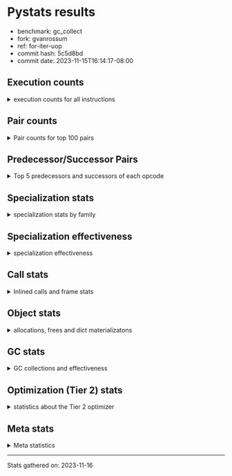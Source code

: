 
# Pystats results

- benchmark: gc_collect
- fork: gvanrossum
- ref: for-iter-uop
- commit hash: 5c5d8bd
- commit date: 2023-11-15T16:14:17-08:00

## Execution counts

<details>
<summary> execution counts for all instructions </summary>

|Name | Count | Self | Cumulative | Miss ratio | 
|---|---:|---:|---:|---:|
| LOAD_FAST | 55,839,040 | 16.8% | 16.8% |  |
| STORE_ATTR_INSTANCE_VALUE | 43,007,920 | 12.9% | 29.7% |  |
| STORE_FAST | 32,286,800 | 9.7% | 39.4% |  |
| LOAD_FAST_LOAD_FAST | 22,026,240 | 6.6% | 46.1% |  |
| LOAD_CONST | 22,021,200 | 6.6% | 52.7% |  |
| RESUME_CHECK | 22,021,160 | 6.6% | 59.3% | 0.0% |
| RETURN_CONST | 22,016,000 | 6.6% | 65.9% |  |
| LOAD_GLOBAL_MODULE | 11,289,500 | 3.4% | 69.3% |  |
| FOR_ITER_RANGE | 11,274,260 | 3.4% | 72.7% |  |
| POP_TOP | 11,269,220 | 3.4% | 76.1% |  |
| CALL_PY_EXACT_ARGS | 11,269,040 | 3.4% | 79.5% |  |
| RETURN_VALUE | 10,757,240 | 3.2% | 82.7% |  |
| JUMP_BACKWARD | 10,757,120 | 3.2% | 86.0% |  |
| LOAD_ATTR_INSTANCE_VALUE | 10,751,980 | 3.2% | 89.2% |  |
| EXIT_INIT_CHECK | 10,751,960 | 3.2% | 92.4% |  |
| CALL_ALLOC_AND_ENTER_INIT | 10,751,960 | 3.2% | 95.7% |  |
| LOAD_ATTR_METHOD_WITH_VALUES | 10,751,960 | 3.2% | 98.9% |  |
| GET_ITER | 517,200 | 0.2% | 99.0% |  |
| CALL_BUILTIN_CLASS | 517,140 | 0.2% | 99.2% |  |
| LOAD_GLOBAL_BUILTIN | 517,140 | 0.2% | 99.4% |  |
| POP_JUMP_IF_FALSE | 517,120 | 0.2% | 99.5% |  |
| COMPARE_OP_INT | 517,080 | 0.2% | 99.7% |  |
| CALL_LIST_APPEND | 511,980 | 0.2% | 99.8% |  |
| LOAD_ATTR_METHOD_NO_DICT | 511,980 | 0.2% | 100.0% |  |
| PUSH_NULL | 20,720 | 0.0% | 100.0% |  |
| LOAD_ATTR_MODULE | 20,460 | 0.0% | 100.0% |  |
| CALL | 11,100 | 0.0% | 100.0% |  |
| CALL_BUILTIN_FAST_WITH_KEYWORDS | 10,200 | 0.0% | 100.0% |  |
| BUILD_LIST | 5,200 | 0.0% | 100.0% |  |
| DELETE_FAST | 5,120 | 0.0% | 100.0% |  |
| POP_JUMP_IF_NOT_NONE | 5,120 | 0.0% | 100.0% |  |
| BINARY_OP_ADD_FLOAT | 5,100 | 0.0% | 100.0% | 1.2% |
| BINARY_OP_ADD_INT | 5,100 | 0.0% | 100.0% |  |
| BINARY_OP_MULTIPLY_INT | 5,100 | 0.0% | 100.0% |  |
| BINARY_OP_SUBTRACT_FLOAT | 5,100 | 0.0% | 100.0% |  |
| LOAD_GLOBAL | 480 | 0.0% | 100.0% |  |
| LOAD_ATTR | 360 | 0.0% | 100.0% |  |
| LOAD_DEREF | 240 | 0.0% | 100.0% |  |
| BINARY_OP | 160 | 0.0% | 100.0% |  |
| CALL_FUNCTION_EX | 160 | 0.0% | 100.0% |  |
| STORE_ATTR | 160 | 0.0% | 100.0% |  |
| RESUME | 120 | 0.0% | 100.0% | 8,533.3% |
| FOR_ITER | 120 | 0.0% | 100.0% |  |
| NOP | 80 | 0.0% | 100.0% |  |
| CALL_INTRINSIC_1 | 80 | 0.0% | 100.0% |  |
| COMPARE_OP | 80 | 0.0% | 100.0% |  |
| COPY_FREE_VARS | 80 | 0.0% | 100.0% |  |
| LIST_EXTEND | 80 | 0.0% | 100.0% |  |
| INTERPRETER_EXIT | 40 | 0.0% | 100.0% |  |


</details>

## Pair counts

<details>
<summary> Pair counts for top 100 pairs </summary>

|Pair | Count | Self | Cumulative | 
|---|---:|---:|---:|
| LOAD_CONST LOAD_FAST | 21,504,000 | 6.5% | 6.5% |
| STORE_ATTR_INSTANCE_VALUE RETURN_CONST | 21,503,960 | 6.5% | 12.9% |
| LOAD_FAST STORE_ATTR_INSTANCE_VALUE | 21,503,920 | 6.5% | 19.4% |
| CALL_PY_EXACT_ARGS RESUME_CHECK | 11,269,040 | 3.4% | 22.8% |
| RETURN_CONST POP_TOP | 11,264,000 | 3.4% | 26.2% |
| STORE_FAST LOAD_FAST | 10,762,240 | 3.2% | 29.4% |
| STORE_FAST LOAD_GLOBAL_MODULE | 10,762,080 | 3.2% | 32.6% |
| RETURN_VALUE STORE_FAST | 10,757,080 | 3.2% | 35.9% |
| JUMP_BACKWARD FOR_ITER_RANGE | 10,757,060 | 3.2% | 39.1% |
| FOR_ITER_RANGE STORE_FAST | 10,757,060 | 3.2% | 42.4% |
| RESUME_CHECK LOAD_CONST | 10,752,040 | 3.2% | 45.6% |
| LOAD_FAST STORE_FAST | 10,752,000 | 3.2% | 48.8% |
| RESUME_CHECK LOAD_FAST_LOAD_FAST | 10,751,980 | 3.2% | 52.1% |
| STORE_ATTR_INSTANCE_VALUE LOAD_CONST | 10,751,980 | 3.2% | 55.3% |
| STORE_ATTR_INSTANCE_VALUE LOAD_FAST_LOAD_FAST | 10,751,980 | 3.2% | 58.5% |
| EXIT_INIT_CHECK RETURN_VALUE | 10,751,960 | 3.2% | 61.8% |
| LOAD_FAST_LOAD_FAST LOAD_ATTR_INSTANCE_VALUE | 10,751,960 | 3.2% | 65.0% |
| LOAD_FAST_LOAD_FAST STORE_ATTR_INSTANCE_VALUE | 10,751,960 | 3.2% | 68.2% |
| RETURN_CONST EXIT_INIT_CHECK | 10,751,960 | 3.2% | 71.4% |
| CALL_ALLOC_AND_ENTER_INIT RESUME_CHECK | 10,751,960 | 3.2% | 74.7% |
| LOAD_ATTR_INSTANCE_VALUE STORE_ATTR_INSTANCE_VALUE | 10,751,960 | 3.2% | 77.9% |
| LOAD_ATTR_METHOD_WITH_VALUES LOAD_FAST | 10,751,960 | 3.2% | 81.1% |
| LOAD_FAST CALL_PY_EXACT_ARGS | 10,751,920 | 3.2% | 84.4% |
| LOAD_FAST LOAD_ATTR_METHOD_WITH_VALUES | 10,751,920 | 3.2% | 87.6% |
| LOAD_GLOBAL_MODULE CALL_ALLOC_AND_ENTER_INIT | 10,751,920 | 3.2% | 90.8% |
| POP_TOP LOAD_FAST | 10,240,000 | 3.1% | 93.9% |
| STORE_FAST JUMP_BACKWARD | 10,240,000 | 3.1% | 97.0% |
| FOR_ITER_RANGE LOAD_FAST | 517,200 | 0.2% | 97.2% |
| GET_ITER FOR_ITER_RANGE | 517,140 | 0.2% | 97.3% |
| CALL_BUILTIN_CLASS GET_ITER | 517,140 | 0.2% | 97.5% |
| LOAD_GLOBAL_BUILTIN LOAD_FAST | 517,140 | 0.2% | 97.6% |
| LOAD_FAST LOAD_CONST | 517,120 | 0.2% | 97.8% |
| LOAD_FAST CALL_BUILTIN_CLASS | 517,080 | 0.2% | 97.9% |
| STORE_FAST LOAD_GLOBAL_BUILTIN | 517,080 | 0.2% | 98.1% |
| COMPARE_OP_INT POP_JUMP_IF_FALSE | 517,080 | 0.2% | 98.3% |
| LOAD_GLOBAL_MODULE LOAD_FAST_LOAD_FAST | 517,080 | 0.2% | 98.4% |
| LOAD_FAST_LOAD_FAST CALL_PY_EXACT_ARGS | 517,040 | 0.2% | 98.6% |
| POP_TOP JUMP_BACKWARD | 512,000 | 0.2% | 98.7% |
| POP_TOP RETURN_CONST | 512,000 | 0.2% | 98.9% |
| POP_JUMP_IF_FALSE LOAD_FAST | 512,000 | 0.2% | 99.0% |
| LOAD_ATTR_METHOD_NO_DICT LOAD_FAST | 511,980 | 0.2% | 99.2% |
| RESUME_CHECK LOAD_FAST | 511,980 | 0.2% | 99.3% |
| LOAD_CONST COMPARE_OP_INT | 511,960 | 0.2% | 99.5% |
| LOAD_FAST CALL_LIST_APPEND | 511,960 | 0.2% | 99.6% |
| LOAD_FAST LOAD_ATTR_METHOD_NO_DICT | 511,960 | 0.2% | 99.8% |
| CALL_LIST_APPEND LOAD_GLOBAL_MODULE | 511,960 | 0.2% | 99.9% |
| LOAD_ATTR_MODULE PUSH_NULL | 20,460 | 0.0% | 100.0% |
| LOAD_GLOBAL_MODULE LOAD_ATTR_MODULE | 20,360 | 0.0% | 100.0% |
| PUSH_NULL CALL | 10,400 | 0.0% | 100.0% |
| PUSH_NULL CALL_BUILTIN_FAST_WITH_KEYWORDS | 10,160 | 0.0% | 100.0% |
| LOAD_FAST RETURN_VALUE | 5,200 | 0.0% | 100.0% |
| CALL STORE_FAST | 5,180 | 0.0% | 100.0% |
| BUILD_LIST STORE_FAST | 5,120 | 0.0% | 100.0% |
| CALL LOAD_FAST | 5,120 | 0.0% | 100.0% |
| LOAD_FAST POP_JUMP_IF_NOT_NONE | 5,120 | 0.0% | 100.0% |
| LOAD_FAST_LOAD_FAST LOAD_FAST | 5,120 | 0.0% | 100.0% |
| POP_JUMP_IF_FALSE JUMP_BACKWARD | 5,120 | 0.0% | 100.0% |
| POP_JUMP_IF_NOT_NONE LOAD_FAST_LOAD_FAST | 5,120 | 0.0% | 100.0% |
| STORE_FAST DELETE_FAST | 5,120 | 0.0% | 100.0% |
| BINARY_OP_ADD_FLOAT STORE_FAST | 5,100 | 0.0% | 100.0% |
| CALL_BUILTIN_FAST_WITH_KEYWORDS POP_TOP | 5,100 | 0.0% | 100.0% |
| CALL_BUILTIN_FAST_WITH_KEYWORDS STORE_FAST | 5,100 | 0.0% | 100.0% |
| RESUME_CHECK BUILD_LIST | 5,100 | 0.0% | 100.0% |
| POP_TOP LOAD_GLOBAL_MODULE | 5,080 | 0.0% | 100.0% |
| DELETE_FAST LOAD_GLOBAL_MODULE | 5,080 | 0.0% | 100.0% |
| LOAD_CONST BINARY_OP_ADD_INT | 5,080 | 0.0% | 100.0% |
| LOAD_FAST BINARY_OP_SUBTRACT_FLOAT | 5,080 | 0.0% | 100.0% |
| LOAD_FAST LOAD_GLOBAL_MODULE | 5,080 | 0.0% | 100.0% |
| BINARY_OP_ADD_INT BINARY_OP_MULTIPLY_INT | 5,080 | 0.0% | 100.0% |
| BINARY_OP_MULTIPLY_INT COMPARE_OP_INT | 5,080 | 0.0% | 100.0% |
| BINARY_OP_SUBTRACT_FLOAT BINARY_OP_ADD_FLOAT | 5,080 | 0.0% | 100.0% |
| CALL CALL | 300 | 0.0% | 100.0% |
| STORE_FAST LOAD_GLOBAL | 280 | 0.0% | 100.0% |
| LOAD_FAST CALL | 240 | 0.0% | 100.0% |
| LOAD_GLOBAL LOAD_GLOBAL_MODULE | 180 | 0.0% | 100.0% |
| PUSH_NULL LOAD_FAST | 160 | 0.0% | 100.0% |
| LOAD_DEREF PUSH_NULL | 160 | 0.0% | 100.0% |
| CALL POP_TOP | 120 | 0.0% | 100.0% |
| LOAD_FAST LOAD_ATTR | 120 | 0.0% | 100.0% |
| LOAD_ATTR PUSH_NULL | 100 | 0.0% | 100.0% |
| LOAD_ATTR LOAD_ATTR_MODULE | 100 | 0.0% | 100.0% |
| LOAD_GLOBAL LOAD_ATTR | 100 | 0.0% | 100.0% |
| LOAD_GLOBAL_MODULE LOAD_ATTR | 100 | 0.0% | 100.0% |
| NOP LOAD_DEREF | 80 | 0.0% | 100.0% |
| POP_TOP NOP | 80 | 0.0% | 100.0% |
| RETURN_VALUE RETURN_VALUE | 80 | 0.0% | 100.0% |
| BUILD_LIST LOAD_DEREF | 80 | 0.0% | 100.0% |
| CALL CALL_PY_EXACT_ARGS | 80 | 0.0% | 100.0% |
| CALL_FUNCTION_EX COPY_FREE_VARS | 80 | 0.0% | 100.0% |
| CALL_INTRINSIC_1 CALL_FUNCTION_EX | 80 | 0.0% | 100.0% |
| LIST_EXTEND CALL_INTRINSIC_1 | 80 | 0.0% | 100.0% |
| LOAD_CONST STORE_FAST | 80 | 0.0% | 100.0% |
| LOAD_DEREF LIST_EXTEND | 80 | 0.0% | 100.0% |
| LOAD_FAST BUILD_LIST | 80 | 0.0% | 100.0% |
| LOAD_FAST CALL_FUNCTION_EX | 80 | 0.0% | 100.0% |
| LOAD_FAST STORE_ATTR | 80 | 0.0% | 100.0% |
| LOAD_FAST_LOAD_FAST CALL | 80 | 0.0% | 100.0% |
| STORE_ATTR STORE_ATTR_INSTANCE_VALUE | 80 | 0.0% | 100.0% |
| GET_ITER FOR_ITER | 60 | 0.0% | 100.0% |
| POP_TOP LOAD_GLOBAL | 60 | 0.0% | 100.0% |


</details>

## Predecessor/Successor Pairs

<details>
<summary> Top 5 predecessors and successors of each opcode </summary>

### CACHE

<details>
<summary> Successors and predecessors for CACHE </summary>

|Successors | Count | Percentage | 
|---|---:|---:|
| RESUME | 20 | 50.0% |
| RESUME_CHECK | 20 | 50.0% |


</details>

### EXIT_INIT_CHECK

<details>
<summary> Successors and predecessors for EXIT_INIT_CHECK </summary>

|Predecessors | Count | Percentage | 
|---|---:|---:|
| RETURN_CONST | 10,751,960 | 100.0% |

|Successors | Count | Percentage | 
|---|---:|---:|
| RETURN_VALUE | 10,751,960 | 100.0% |


</details>

### GET_ITER

<details>
<summary> Successors and predecessors for GET_ITER </summary>

|Predecessors | Count | Percentage | 
|---|---:|---:|
| CALL_BUILTIN_CLASS | 517,140 | 100.0% |
| CALL | 60 | 0.0% |

|Successors | Count | Percentage | 
|---|---:|---:|
| FOR_ITER_RANGE | 517,140 | 100.0% |
| FOR_ITER | 60 | 0.0% |


</details>

### INTERPRETER_EXIT

<details>
<summary> Successors and predecessors for INTERPRETER_EXIT </summary>

|Predecessors | Count | Percentage | 
|---|---:|---:|
| RETURN_CONST | 40 | 100.0% |


</details>

### NOP

<details>
<summary> Successors and predecessors for NOP </summary>

|Predecessors | Count | Percentage | 
|---|---:|---:|
| POP_TOP | 80 | 100.0% |

|Successors | Count | Percentage | 
|---|---:|---:|
| LOAD_DEREF | 80 | 100.0% |


</details>

### POP_TOP

<details>
<summary> Successors and predecessors for POP_TOP </summary>

|Predecessors | Count | Percentage | 
|---|---:|---:|
| RETURN_CONST | 11,264,000 | 100.0% |
| CALL_BUILTIN_FAST_WITH_KEYWORDS | 5,100 | 0.0% |
| CALL | 120 | 0.0% |

|Successors | Count | Percentage | 
|---|---:|---:|
| LOAD_FAST | 10,240,000 | 90.9% |
| JUMP_BACKWARD | 512,000 | 4.5% |
| RETURN_CONST | 512,000 | 4.5% |
| LOAD_GLOBAL_MODULE | 5,080 | 0.0% |
| NOP | 80 | 0.0% |


</details>

### PUSH_NULL

<details>
<summary> Successors and predecessors for PUSH_NULL </summary>

|Predecessors | Count | Percentage | 
|---|---:|---:|
| LOAD_ATTR_MODULE | 20,460 | 98.7% |
| LOAD_DEREF | 160 | 0.8% |
| LOAD_ATTR | 100 | 0.5% |

|Successors | Count | Percentage | 
|---|---:|---:|
| CALL | 10,400 | 50.2% |
| CALL_BUILTIN_FAST_WITH_KEYWORDS | 10,160 | 49.0% |
| LOAD_FAST | 160 | 0.8% |


</details>

### RETURN_VALUE

<details>
<summary> Successors and predecessors for RETURN_VALUE </summary>

|Predecessors | Count | Percentage | 
|---|---:|---:|
| EXIT_INIT_CHECK | 10,751,960 | 100.0% |
| LOAD_FAST | 5,200 | 0.0% |
| RETURN_VALUE | 80 | 0.0% |

|Successors | Count | Percentage | 
|---|---:|---:|
| STORE_FAST | 10,757,080 | 100.0% |
| RETURN_VALUE | 80 | 0.0% |
| LOAD_GLOBAL | 40 | 0.0% |
| LOAD_GLOBAL_MODULE | 40 | 0.0% |


</details>

### BINARY_OP

<details>
<summary> Successors and predecessors for BINARY_OP </summary>

|Predecessors | Count | Percentage | 
|---|---:|---:|
| BINARY_OP | 40 | 25.0% |
| LOAD_CONST | 40 | 25.0% |
| LOAD_FAST | 40 | 25.0% |
| BINARY_OP_ADD_INT | 20 | 12.5% |
| BINARY_OP_SUBTRACT_FLOAT | 20 | 12.5% |

|Successors | Count | Percentage | 
|---|---:|---:|
| BINARY_OP | 40 | 25.0% |
| COMPARE_OP | 20 | 12.5% |
| STORE_FAST | 20 | 12.5% |
| BINARY_OP_ADD_FLOAT | 20 | 12.5% |
| BINARY_OP_ADD_INT | 20 | 12.5% |


</details>

### BUILD_LIST

<details>
<summary> Successors and predecessors for BUILD_LIST </summary>

|Predecessors | Count | Percentage | 
|---|---:|---:|
| RESUME_CHECK | 5,100 | 98.1% |
| LOAD_FAST | 80 | 1.5% |
| RESUME | 20 | 0.4% |

|Successors | Count | Percentage | 
|---|---:|---:|
| STORE_FAST | 5,120 | 98.5% |
| LOAD_DEREF | 80 | 1.5% |


</details>

### CALL

<details>
<summary> Successors and predecessors for CALL </summary>

|Predecessors | Count | Percentage | 
|---|---:|---:|
| PUSH_NULL | 10,400 | 93.7% |
| CALL | 300 | 2.7% |
| LOAD_FAST | 240 | 2.2% |
| LOAD_FAST_LOAD_FAST | 80 | 0.7% |
| LOAD_GLOBAL | 40 | 0.4% |

|Successors | Count | Percentage | 
|---|---:|---:|
| STORE_FAST | 5,180 | 46.7% |
| LOAD_FAST | 5,120 | 46.1% |
| CALL | 300 | 2.7% |
| POP_TOP | 120 | 1.1% |
| CALL_PY_EXACT_ARGS | 80 | 0.7% |


</details>

### CALL_FUNCTION_EX

<details>
<summary> Successors and predecessors for CALL_FUNCTION_EX </summary>

|Predecessors | Count | Percentage | 
|---|---:|---:|
| CALL_INTRINSIC_1 | 80 | 50.0% |
| LOAD_FAST | 80 | 50.0% |

|Successors | Count | Percentage | 
|---|---:|---:|
| COPY_FREE_VARS | 80 | 50.0% |
| RESUME_CHECK | 60 | 37.5% |
| RESUME | 20 | 12.5% |


</details>

### CALL_INTRINSIC_1

<details>
<summary> Successors and predecessors for CALL_INTRINSIC_1 </summary>

|Predecessors | Count | Percentage | 
|---|---:|---:|
| LIST_EXTEND | 80 | 100.0% |

|Successors | Count | Percentage | 
|---|---:|---:|
| CALL_FUNCTION_EX | 80 | 100.0% |


</details>

### COMPARE_OP

<details>
<summary> Successors and predecessors for COMPARE_OP </summary>

|Predecessors | Count | Percentage | 
|---|---:|---:|
| LOAD_CONST | 40 | 50.0% |
| BINARY_OP | 20 | 25.0% |
| BINARY_OP_MULTIPLY_INT | 20 | 25.0% |

|Successors | Count | Percentage | 
|---|---:|---:|
| POP_JUMP_IF_FALSE | 40 | 50.0% |
| COMPARE_OP_INT | 40 | 50.0% |


</details>

### COPY_FREE_VARS

<details>
<summary> Successors and predecessors for COPY_FREE_VARS </summary>

|Predecessors | Count | Percentage | 
|---|---:|---:|
| CALL_FUNCTION_EX | 80 | 100.0% |

|Successors | Count | Percentage | 
|---|---:|---:|
| RESUME_CHECK | 60 | 75.0% |
| RESUME | 20 | 25.0% |


</details>

### DELETE_FAST

<details>
<summary> Successors and predecessors for DELETE_FAST </summary>

|Predecessors | Count | Percentage | 
|---|---:|---:|
| STORE_FAST | 5,120 | 100.0% |

|Successors | Count | Percentage | 
|---|---:|---:|
| LOAD_GLOBAL_MODULE | 5,080 | 99.2% |
| LOAD_GLOBAL | 40 | 0.8% |


</details>

### FOR_ITER

<details>
<summary> Successors and predecessors for FOR_ITER </summary>

|Predecessors | Count | Percentage | 
|---|---:|---:|
| GET_ITER | 60 | 50.0% |
| JUMP_BACKWARD | 60 | 50.0% |

|Successors | Count | Percentage | 
|---|---:|---:|
| STORE_FAST | 60 | 50.0% |
| FOR_ITER_RANGE | 60 | 50.0% |


</details>

### JUMP_BACKWARD

<details>
<summary> Successors and predecessors for JUMP_BACKWARD </summary>

|Predecessors | Count | Percentage | 
|---|---:|---:|
| STORE_FAST | 10,240,000 | 95.2% |
| POP_TOP | 512,000 | 4.8% |
| POP_JUMP_IF_FALSE | 5,120 | 0.0% |

|Successors | Count | Percentage | 
|---|---:|---:|
| FOR_ITER_RANGE | 10,757,060 | 100.0% |
| FOR_ITER | 60 | 0.0% |


</details>

### LIST_EXTEND

<details>
<summary> Successors and predecessors for LIST_EXTEND </summary>

|Predecessors | Count | Percentage | 
|---|---:|---:|
| LOAD_DEREF | 80 | 100.0% |

|Successors | Count | Percentage | 
|---|---:|---:|
| CALL_INTRINSIC_1 | 80 | 100.0% |


</details>

### LOAD_ATTR

<details>
<summary> Successors and predecessors for LOAD_ATTR </summary>

|Predecessors | Count | Percentage | 
|---|---:|---:|
| LOAD_FAST | 120 | 33.3% |
| LOAD_GLOBAL | 100 | 27.8% |
| LOAD_GLOBAL_MODULE | 100 | 27.8% |
| LOAD_FAST_LOAD_FAST | 40 | 11.1% |

|Successors | Count | Percentage | 
|---|---:|---:|
| PUSH_NULL | 100 | 27.8% |
| LOAD_ATTR_MODULE | 100 | 27.8% |
| LOAD_FAST | 60 | 16.7% |
| LOAD_ATTR_METHOD_WITH_VALUES | 40 | 11.1% |
| STORE_ATTR | 20 | 5.6% |


</details>

### LOAD_CONST

<details>
<summary> Successors and predecessors for LOAD_CONST </summary>

|Predecessors | Count | Percentage | 
|---|---:|---:|
| RESUME_CHECK | 10,752,040 | 48.8% |
| STORE_ATTR_INSTANCE_VALUE | 10,751,980 | 48.8% |
| LOAD_FAST | 517,120 | 2.3% |
| RESUME | 40 | 0.0% |
| STORE_ATTR | 20 | 0.0% |

|Successors | Count | Percentage | 
|---|---:|---:|
| LOAD_FAST | 21,504,000 | 97.7% |
| COMPARE_OP_INT | 511,960 | 2.3% |
| BINARY_OP_ADD_INT | 5,080 | 0.0% |
| STORE_FAST | 80 | 0.0% |
| BINARY_OP | 40 | 0.0% |


</details>

### LOAD_DEREF

<details>
<summary> Successors and predecessors for LOAD_DEREF </summary>

|Predecessors | Count | Percentage | 
|---|---:|---:|
| NOP | 80 | 33.3% |
| BUILD_LIST | 80 | 33.3% |
| RESUME_CHECK | 60 | 25.0% |
| RESUME | 20 | 8.3% |

|Successors | Count | Percentage | 
|---|---:|---:|
| PUSH_NULL | 160 | 66.7% |
| LIST_EXTEND | 80 | 33.3% |


</details>

### LOAD_FAST

<details>
<summary> Successors and predecessors for LOAD_FAST </summary>

|Predecessors | Count | Percentage | 
|---|---:|---:|
| LOAD_CONST | 21,504,000 | 38.5% |
| STORE_FAST | 10,762,240 | 19.3% |
| LOAD_ATTR_METHOD_WITH_VALUES | 10,751,960 | 19.3% |
| POP_TOP | 10,240,000 | 18.3% |
| FOR_ITER_RANGE | 517,200 | 0.9% |

|Successors | Count | Percentage | 
|---|---:|---:|
| STORE_ATTR_INSTANCE_VALUE | 21,503,920 | 38.5% |
| STORE_FAST | 10,752,000 | 19.3% |
| CALL_PY_EXACT_ARGS | 10,751,920 | 19.3% |
| LOAD_ATTR_METHOD_WITH_VALUES | 10,751,920 | 19.3% |
| LOAD_CONST | 517,120 | 0.9% |


</details>

### LOAD_FAST_LOAD_FAST

<details>
<summary> Successors and predecessors for LOAD_FAST_LOAD_FAST </summary>

|Predecessors | Count | Percentage | 
|---|---:|---:|
| RESUME_CHECK | 10,751,980 | 48.8% |
| STORE_ATTR_INSTANCE_VALUE | 10,751,980 | 48.8% |
| LOAD_GLOBAL_MODULE | 517,080 | 2.3% |
| POP_JUMP_IF_NOT_NONE | 5,120 | 0.0% |
| LOAD_GLOBAL | 40 | 0.0% |

|Successors | Count | Percentage | 
|---|---:|---:|
| LOAD_ATTR_INSTANCE_VALUE | 10,751,960 | 48.8% |
| STORE_ATTR_INSTANCE_VALUE | 10,751,960 | 48.8% |
| CALL_PY_EXACT_ARGS | 517,040 | 2.3% |
| LOAD_FAST | 5,120 | 0.0% |
| CALL | 80 | 0.0% |


</details>

### LOAD_GLOBAL

<details>
<summary> Successors and predecessors for LOAD_GLOBAL </summary>

|Predecessors | Count | Percentage | 
|---|---:|---:|
| STORE_FAST | 280 | 58.3% |
| POP_TOP | 60 | 12.5% |
| RETURN_VALUE | 40 | 8.3% |
| DELETE_FAST | 40 | 8.3% |
| LOAD_FAST | 40 | 8.3% |

|Successors | Count | Percentage | 
|---|---:|---:|
| LOAD_GLOBAL_MODULE | 180 | 37.5% |
| LOAD_ATTR | 100 | 20.8% |
| LOAD_FAST | 60 | 12.5% |
| LOAD_GLOBAL_BUILTIN | 60 | 12.5% |
| CALL | 40 | 8.3% |


</details>

### POP_JUMP_IF_FALSE

<details>
<summary> Successors and predecessors for POP_JUMP_IF_FALSE </summary>

|Predecessors | Count | Percentage | 
|---|---:|---:|
| COMPARE_OP_INT | 517,080 | 100.0% |
| COMPARE_OP | 40 | 0.0% |

|Successors | Count | Percentage | 
|---|---:|---:|
| LOAD_FAST | 512,000 | 99.0% |
| JUMP_BACKWARD | 5,120 | 1.0% |


</details>

### POP_JUMP_IF_NOT_NONE

<details>
<summary> Successors and predecessors for POP_JUMP_IF_NOT_NONE </summary>

|Predecessors | Count | Percentage | 
|---|---:|---:|
| LOAD_FAST | 5,120 | 100.0% |

|Successors | Count | Percentage | 
|---|---:|---:|
| LOAD_FAST_LOAD_FAST | 5,120 | 100.0% |


</details>

### RETURN_CONST

<details>
<summary> Successors and predecessors for RETURN_CONST </summary>

|Predecessors | Count | Percentage | 
|---|---:|---:|
| STORE_ATTR_INSTANCE_VALUE | 21,503,960 | 97.7% |
| POP_TOP | 512,000 | 2.3% |
| STORE_ATTR | 40 | 0.0% |

|Successors | Count | Percentage | 
|---|---:|---:|
| POP_TOP | 11,264,000 | 51.2% |
| EXIT_INIT_CHECK | 10,751,960 | 48.8% |
| INTERPRETER_EXIT | 40 | 0.0% |


</details>

### STORE_ATTR

<details>
<summary> Successors and predecessors for STORE_ATTR </summary>

|Predecessors | Count | Percentage | 
|---|---:|---:|
| LOAD_FAST | 80 | 50.0% |
| LOAD_FAST_LOAD_FAST | 40 | 25.0% |
| LOAD_ATTR | 20 | 12.5% |
| LOAD_ATTR_INSTANCE_VALUE | 20 | 12.5% |

|Successors | Count | Percentage | 
|---|---:|---:|
| STORE_ATTR_INSTANCE_VALUE | 80 | 50.0% |
| RETURN_CONST | 40 | 25.0% |
| LOAD_CONST | 20 | 12.5% |
| LOAD_FAST_LOAD_FAST | 20 | 12.5% |


</details>

### STORE_FAST

<details>
<summary> Successors and predecessors for STORE_FAST </summary>

|Predecessors | Count | Percentage | 
|---|---:|---:|
| RETURN_VALUE | 10,757,080 | 33.3% |
| FOR_ITER_RANGE | 10,757,060 | 33.3% |
| LOAD_FAST | 10,752,000 | 33.3% |
| CALL | 5,180 | 0.0% |
| BUILD_LIST | 5,120 | 0.0% |

|Successors | Count | Percentage | 
|---|---:|---:|
| LOAD_FAST | 10,762,240 | 33.3% |
| LOAD_GLOBAL_MODULE | 10,762,080 | 33.3% |
| JUMP_BACKWARD | 10,240,000 | 31.7% |
| LOAD_GLOBAL_BUILTIN | 517,080 | 1.6% |
| DELETE_FAST | 5,120 | 0.0% |


</details>

### RESUME

<details>
<summary> Successors and predecessors for RESUME </summary>

|Predecessors | Count | Percentage | 
|---|---:|---:|
| CALL | 60 | 50.0% |
| CACHE | 20 | 16.7% |
| CALL_FUNCTION_EX | 20 | 16.7% |
| COPY_FREE_VARS | 20 | 16.7% |

|Successors | Count | Percentage | 
|---|---:|---:|
| LOAD_CONST | 40 | 33.3% |
| BUILD_LIST | 20 | 16.7% |
| LOAD_DEREF | 20 | 16.7% |
| LOAD_FAST | 20 | 16.7% |
| LOAD_FAST_LOAD_FAST | 20 | 16.7% |


</details>

### BINARY_OP_ADD_FLOAT

<details>
<summary> Successors and predecessors for BINARY_OP_ADD_FLOAT </summary>

|Predecessors | Count | Percentage | 
|---|---:|---:|
| BINARY_OP_SUBTRACT_FLOAT | 5,080 | 99.6% |
| BINARY_OP | 20 | 0.4% |

|Successors | Count | Percentage | 
|---|---:|---:|
| STORE_FAST | 5,100 | 100.0% |


</details>

### BINARY_OP_ADD_INT

<details>
<summary> Successors and predecessors for BINARY_OP_ADD_INT </summary>

|Predecessors | Count | Percentage | 
|---|---:|---:|
| LOAD_CONST | 5,080 | 99.6% |
| BINARY_OP | 20 | 0.4% |

|Successors | Count | Percentage | 
|---|---:|---:|
| BINARY_OP_MULTIPLY_INT | 5,080 | 99.6% |
| BINARY_OP | 20 | 0.4% |


</details>

### BINARY_OP_MULTIPLY_INT

<details>
<summary> Successors and predecessors for BINARY_OP_MULTIPLY_INT </summary>

|Predecessors | Count | Percentage | 
|---|---:|---:|
| BINARY_OP_ADD_INT | 5,080 | 99.6% |
| BINARY_OP | 20 | 0.4% |

|Successors | Count | Percentage | 
|---|---:|---:|
| COMPARE_OP_INT | 5,080 | 99.6% |
| COMPARE_OP | 20 | 0.4% |


</details>

### BINARY_OP_SUBTRACT_FLOAT

<details>
<summary> Successors and predecessors for BINARY_OP_SUBTRACT_FLOAT </summary>

|Predecessors | Count | Percentage | 
|---|---:|---:|
| LOAD_FAST | 5,080 | 99.6% |
| BINARY_OP | 20 | 0.4% |

|Successors | Count | Percentage | 
|---|---:|---:|
| BINARY_OP_ADD_FLOAT | 5,080 | 99.6% |
| BINARY_OP | 20 | 0.4% |


</details>

### CALL_ALLOC_AND_ENTER_INIT

<details>
<summary> Successors and predecessors for CALL_ALLOC_AND_ENTER_INIT </summary>

|Predecessors | Count | Percentage | 
|---|---:|---:|
| LOAD_GLOBAL_MODULE | 10,751,920 | 100.0% |
| CALL | 40 | 0.0% |

|Successors | Count | Percentage | 
|---|---:|---:|
| RESUME_CHECK | 10,751,960 | 100.0% |


</details>

### CALL_BUILTIN_CLASS

<details>
<summary> Successors and predecessors for CALL_BUILTIN_CLASS </summary>

|Predecessors | Count | Percentage | 
|---|---:|---:|
| LOAD_FAST | 517,080 | 100.0% |
| CALL | 60 | 0.0% |

|Successors | Count | Percentage | 
|---|---:|---:|
| GET_ITER | 517,140 | 100.0% |


</details>

### CALL_BUILTIN_FAST_WITH_KEYWORDS

<details>
<summary> Successors and predecessors for CALL_BUILTIN_FAST_WITH_KEYWORDS </summary>

|Predecessors | Count | Percentage | 
|---|---:|---:|
| PUSH_NULL | 10,160 | 99.6% |
| CALL | 40 | 0.4% |

|Successors | Count | Percentage | 
|---|---:|---:|
| POP_TOP | 5,100 | 50.0% |
| STORE_FAST | 5,100 | 50.0% |


</details>

### CALL_LIST_APPEND

<details>
<summary> Successors and predecessors for CALL_LIST_APPEND </summary>

|Predecessors | Count | Percentage | 
|---|---:|---:|
| LOAD_FAST | 511,960 | 100.0% |
| CALL | 20 | 0.0% |

|Successors | Count | Percentage | 
|---|---:|---:|
| LOAD_GLOBAL_MODULE | 511,960 | 100.0% |
| LOAD_GLOBAL | 20 | 0.0% |


</details>

### CALL_PY_EXACT_ARGS

<details>
<summary> Successors and predecessors for CALL_PY_EXACT_ARGS </summary>

|Predecessors | Count | Percentage | 
|---|---:|---:|
| LOAD_FAST | 10,751,920 | 95.4% |
| LOAD_FAST_LOAD_FAST | 517,040 | 4.6% |
| CALL | 80 | 0.0% |

|Successors | Count | Percentage | 
|---|---:|---:|
| RESUME_CHECK | 11,269,040 | 100.0% |


</details>

### COMPARE_OP_INT

<details>
<summary> Successors and predecessors for COMPARE_OP_INT </summary>

|Predecessors | Count | Percentage | 
|---|---:|---:|
| LOAD_CONST | 511,960 | 99.0% |
| BINARY_OP_MULTIPLY_INT | 5,080 | 1.0% |
| COMPARE_OP | 40 | 0.0% |

|Successors | Count | Percentage | 
|---|---:|---:|
| POP_JUMP_IF_FALSE | 517,080 | 100.0% |


</details>

### FOR_ITER_RANGE

<details>
<summary> Successors and predecessors for FOR_ITER_RANGE </summary>

|Predecessors | Count | Percentage | 
|---|---:|---:|
| JUMP_BACKWARD | 10,757,060 | 95.4% |
| GET_ITER | 517,140 | 4.6% |
| FOR_ITER | 60 | 0.0% |

|Successors | Count | Percentage | 
|---|---:|---:|
| STORE_FAST | 10,757,060 | 95.4% |
| LOAD_FAST | 517,200 | 4.6% |


</details>

### LOAD_ATTR_INSTANCE_VALUE

<details>
<summary> Successors and predecessors for LOAD_ATTR_INSTANCE_VALUE </summary>

|Predecessors | Count | Percentage | 
|---|---:|---:|
| LOAD_FAST_LOAD_FAST | 10,751,960 | 100.0% |
| LOAD_ATTR | 20 | 0.0% |

|Successors | Count | Percentage | 
|---|---:|---:|
| STORE_ATTR_INSTANCE_VALUE | 10,751,960 | 100.0% |
| STORE_ATTR | 20 | 0.0% |


</details>

### LOAD_ATTR_METHOD_NO_DICT

<details>
<summary> Successors and predecessors for LOAD_ATTR_METHOD_NO_DICT </summary>

|Predecessors | Count | Percentage | 
|---|---:|---:|
| LOAD_FAST | 511,960 | 100.0% |
| LOAD_ATTR | 20 | 0.0% |

|Successors | Count | Percentage | 
|---|---:|---:|
| LOAD_FAST | 511,980 | 100.0% |


</details>

### LOAD_ATTR_METHOD_WITH_VALUES

<details>
<summary> Successors and predecessors for LOAD_ATTR_METHOD_WITH_VALUES </summary>

|Predecessors | Count | Percentage | 
|---|---:|---:|
| LOAD_FAST | 10,751,920 | 100.0% |
| LOAD_ATTR | 40 | 0.0% |

|Successors | Count | Percentage | 
|---|---:|---:|
| LOAD_FAST | 10,751,960 | 100.0% |


</details>

### LOAD_ATTR_MODULE

<details>
<summary> Successors and predecessors for LOAD_ATTR_MODULE </summary>

|Predecessors | Count | Percentage | 
|---|---:|---:|
| LOAD_GLOBAL_MODULE | 20,360 | 99.5% |
| LOAD_ATTR | 100 | 0.5% |

|Successors | Count | Percentage | 
|---|---:|---:|
| PUSH_NULL | 20,460 | 100.0% |


</details>

### LOAD_GLOBAL_BUILTIN

<details>
<summary> Successors and predecessors for LOAD_GLOBAL_BUILTIN </summary>

|Predecessors | Count | Percentage | 
|---|---:|---:|
| STORE_FAST | 517,080 | 100.0% |
| LOAD_GLOBAL | 60 | 0.0% |

|Successors | Count | Percentage | 
|---|---:|---:|
| LOAD_FAST | 517,140 | 100.0% |


</details>

### LOAD_GLOBAL_MODULE

<details>
<summary> Successors and predecessors for LOAD_GLOBAL_MODULE </summary>

|Predecessors | Count | Percentage | 
|---|---:|---:|
| STORE_FAST | 10,762,080 | 95.3% |
| CALL_LIST_APPEND | 511,960 | 4.5% |
| POP_TOP | 5,080 | 0.0% |
| DELETE_FAST | 5,080 | 0.0% |
| LOAD_FAST | 5,080 | 0.0% |

|Successors | Count | Percentage | 
|---|---:|---:|
| CALL_ALLOC_AND_ENTER_INIT | 10,751,920 | 95.2% |
| LOAD_FAST_LOAD_FAST | 517,080 | 4.6% |
| LOAD_ATTR_MODULE | 20,360 | 0.2% |
| LOAD_ATTR | 100 | 0.0% |
| CALL | 40 | 0.0% |


</details>

### RESUME_CHECK

<details>
<summary> Successors and predecessors for RESUME_CHECK </summary>

|Predecessors | Count | Percentage | 
|---|---:|---:|
| CALL_PY_EXACT_ARGS | 11,269,040 | 51.2% |
| CALL_ALLOC_AND_ENTER_INIT | 10,751,960 | 48.8% |
| CALL_FUNCTION_EX | 60 | 0.0% |
| COPY_FREE_VARS | 60 | 0.0% |
| CACHE | 20 | 0.0% |

|Successors | Count | Percentage | 
|---|---:|---:|
| LOAD_CONST | 10,752,040 | 48.8% |
| LOAD_FAST_LOAD_FAST | 10,751,980 | 48.8% |
| LOAD_FAST | 511,980 | 2.3% |
| BUILD_LIST | 5,100 | 0.0% |
| LOAD_DEREF | 60 | 0.0% |


</details>

### STORE_ATTR_INSTANCE_VALUE

<details>
<summary> Successors and predecessors for STORE_ATTR_INSTANCE_VALUE </summary>

|Predecessors | Count | Percentage | 
|---|---:|---:|
| LOAD_FAST | 21,503,920 | 50.0% |
| LOAD_FAST_LOAD_FAST | 10,751,960 | 25.0% |
| LOAD_ATTR_INSTANCE_VALUE | 10,751,960 | 25.0% |
| STORE_ATTR | 80 | 0.0% |

|Successors | Count | Percentage | 
|---|---:|---:|
| RETURN_CONST | 21,503,960 | 50.0% |
| LOAD_CONST | 10,751,980 | 25.0% |
| LOAD_FAST_LOAD_FAST | 10,751,980 | 25.0% |


</details>


</details>

## Specialization stats

<details>
<summary> specialization stats by family </summary>

### BINARY_OP

<details>
<summary> specialization stats for BINARY_OP family </summary>

|Kind | Count | Ratio | 
|---|---:|---:|
|     deferred | 80 | 0.4% |
|          hit | 20,340 | 98.9% |
|         miss | 60 | 0.3% |

| | Count | Ratio | 
|---|---:|---:|
| Success | 80 | 100.0% |
| Failure | 0 | 0.0% |


</details>

### CALL

<details>
<summary> specialization stats for CALL family </summary>

|Kind | Count | Ratio | 
|---|---:|---:|
|     deferred | 10,560 | 0.0% |
|          hit | 23,060,320 | 100.0% |

| | Count | Ratio | 
|---|---:|---:|
| Success | 240 | 44.4% |
| Failure | 300 | 55.6% |

|Failure kind | Count | Ratio | 
|---|---:|---:|
| cfunc noargs | 300 | 100.0% |


</details>

### COMPARE_OP

<details>
<summary> specialization stats for COMPARE_OP family </summary>

|Kind | Count | Ratio | 
|---|---:|---:|
|     deferred | 40 | 0.0% |
|          hit | 517,080 | 100.0% |

| | Count | Ratio | 
|---|---:|---:|
| Success | 40 | 100.0% |
| Failure | 0 | 0.0% |


</details>

### FOR_ITER

<details>
<summary> specialization stats for FOR_ITER family </summary>

|Kind | Count | Ratio | 
|---|---:|---:|
|     deferred | 60 | 0.0% |
|          hit | 11,274,260 | 100.0% |

| | Count | Ratio | 
|---|---:|---:|
| Success | 60 | 100.0% |
| Failure | 0 | 0.0% |


</details>

### LOAD_ATTR

<details>
<summary> specialization stats for LOAD_ATTR family </summary>

|Kind | Count | Ratio | 
|---|---:|---:|
|     deferred | 180 | 0.0% |
|          hit | 22,036,380 | 100.0% |

| | Count | Ratio | 
|---|---:|---:|
| Success | 180 | 100.0% |
| Failure | 0 | 0.0% |


</details>

### LOAD_GLOBAL

<details>
<summary> specialization stats for LOAD_GLOBAL family </summary>

|Kind | Count | Ratio | 
|---|---:|---:|
|     deferred | 240 | 0.0% |
|          hit | 11,806,640 | 100.0% |

| | Count | Ratio | 
|---|---:|---:|
| Success | 240 | 100.0% |
| Failure | 0 | 0.0% |


</details>

### POP_JUMP_IF_FALSE

<details>
<summary> specialization stats for POP_JUMP_IF_FALSE family </summary>


</details>

### POP_JUMP_IF_NOT_NONE

<details>
<summary> specialization stats for POP_JUMP_IF_NOT_NONE family </summary>


</details>

### STORE_ATTR

<details>
<summary> specialization stats for STORE_ATTR family </summary>

|Kind | Count | Ratio | 
|---|---:|---:|
|     deferred | 80 | 0.0% |
|          hit | 43,007,920 | 100.0% |

| | Count | Ratio | 
|---|---:|---:|
| Success | 80 | 100.0% |
| Failure | 0 | 0.0% |


</details>


</details>

## Specialization effectiveness

<details>
<summary> specialization effectiveness </summary>

|Instructions | Count | Ratio | 
|---|---:|---:|
| Basic | 198,273,940 | 59.6% |
| Not specialized | 534,700 | 0.2% |
| Specialized hits | 133,733,860 | 40.2% |
| Specialized misses | 10,300 | 0.0% |

### Deferred by instruction

<details>
<summary> deferred by instruction </summary>

|Name | Count | Ratio | 
|---|---:|---:|
| CALL | 10,560 | 94.0% |
| LOAD_GLOBAL | 240 | 2.1% |
| LOAD_ATTR | 180 | 1.6% |
| BINARY_OP | 80 | 0.7% |
| STORE_ATTR | 80 | 0.7% |
| FOR_ITER | 60 | 0.5% |
| COMPARE_OP | 40 | 0.4% |
| BINARY_SLICE | 0 | 0.0% |
| STORE_SLICE | 0 | 0.0% |
| CACHE | 0 | 0.0% |


</details>

### Misses by instruction

<details>
<summary> misses by instruction </summary>

|Name | Count | Ratio | 
|---|---:|---:|
| RESUME | 10,240 | 49.9% |
| RESUME_CHECK | 10,240 | 49.9% |
| BINARY_OP_ADD_FLOAT | 60 | 0.3% |
| CACHE | 0 | 0.0% |
| EXIT_INIT_CHECK | 0 | 0.0% |
| GET_ITER | 0 | 0.0% |
| INTERPRETER_EXIT | 0 | 0.0% |
| NOP | 0 | 0.0% |
| POP_TOP | 0 | 0.0% |
| PUSH_NULL | 0 | 0.0% |


</details>


</details>

## Call stats

<details>
<summary> Inlined calls and frame stats </summary>

| | Count | Ratio | 
|---|---:|---:|
| Calls to PyEval_EvalDefault | 40 | 0.0% |
| Calls to Python functions inlined | 22,021,240 | 100.0% |
| Calls via PyEval_EvalFrame (total) | 40 | 0.0% |
| Calls via PyEval_EvalFrame (vector) | 40 | 0.0% |
| Calls via PyEval_EvalFrame (generator) | 0 | 0.0% |
| Calls via PyEval_EvalFrame (legacy) | 0 | 0.0% |
| Calls via PyEval_EvalFrame (function vectorcall) | 40 | 0.0% |
| Calls via PyEval_EvalFrame (build class) | 0 | 0.0% |
| Calls via PyEval_EvalFrame (slot) | 0 | 0.0% |
| Calls via PyEval_EvalFrame (function ex) | 160 | 0.0% |
| Calls via PyEval_EvalFrame (api) | 0 | 0.0% |
| Calls via PyEval_EvalFrame (method) | 0 | 0.0% |
| Frame objects created | 0 | 0.0% |
| Frames pushed | 32,772,960 | 148.8% |


</details>

## Object stats

<details>
<summary> allocations, frees and dict materializatons </summary>

| | Count | Ratio | 
|---|---:|---:|
| Allocations from freelist | 60 | 0.0% |
| Frees to freelist | 16,180 |  |
| Allocations | 22,605,240 | 100.0% |
| Allocations to 512 bytes | 22,605,240 | 100.0% |
| Allocations to 4 kbytes | 0 | 0.0% |
| Allocations over 4 kbytes | 0 | 0.0% |
| Frees | 22,619,240 |  |
| New values | 40 |  |
| Interpreter increfs | 175,181,500 | 89.3% |
| Interpreter decrefs | 164,977,920 | 79.3% |
| Increfs | 20,993,260 | 10.7% |
| Decrefs | 43,055,741 | 20.7% |
| Materialize dict (on request) | 0 | 0.0% |
| Materialize dict (new key) | 0 | 0.0% |
| Materialize dict (too big) | 0 | 0.0% |
| Materialize dict (str subclass) | 0 | 0.0% |
| Dematerialize dict | 0 | 0.0% |
| Method cache hits | 338 |  |
| Method cache misses | 82 |  |
| Method cache collisions | 82 |  |
| Method cache dunder hits | 60 |  |
| Method cache dunder misses | 20 |  |


</details>

## GC stats

<details>
<summary> GC collections and effectiveness </summary>

|Generation | Collections | Objects collected | Object visits | 
|---:|---:|---:|---:|
| 0 | 10,240 | 0 | 43,345,920 |
| 1 | 0 | 0 | 0 |
| 2 | 10,240 | 10,753,920 | 1,253,147,320 |


</details>

## Optimization (Tier 2) stats

<details>
<summary> statistics about the Tier 2 optimizer </summary>

| | Count | Ratio | 
|---|---:|---:|
| Optimization attempts | 0 |  |
| Traces created | 0 |  |
| Trace stack overflow | 0 |  |
| Trace stack underflow | 0 |  |
| Trace too long | 0 |  |
| Trace too short | 0 |  |
| Inner loop found | 0 |  |
| Recursive call | 0 |  |
| Traces executed | 0 |  |
| Uops executed | 0 |  |

### Trace length histogram

<details>
<summary> trace length histogram </summary>

|Range | Count | Ratio | 
|---|---:|---:|
| <= 1 | 0 |  |


</details>

### Optimized trace length histogram

<details>
<summary> optimized trace length histogram </summary>

|Range | Count | Ratio | 
|---|---:|---:|
| <= 1 | 0 |  |


</details>

### Trace run length histogram

<details>
<summary> trace run length histogram </summary>

|Range | Count | Ratio | 
|---|---:|---:|
| <= 1 | 0 |  |


</details>

### Uop execution stats

<details>
<summary> uop execution stats </summary>


</details>

### Unsupported opcodes

<details>
<summary> unsupported opcodes </summary>


</details>


</details>

## Meta stats

<details>
<summary> Meta statistics </summary>

| | Count | 
|---|---:|
| Number of data files | 20 |


</details>

---
Stats gathered on: 2023-11-16
